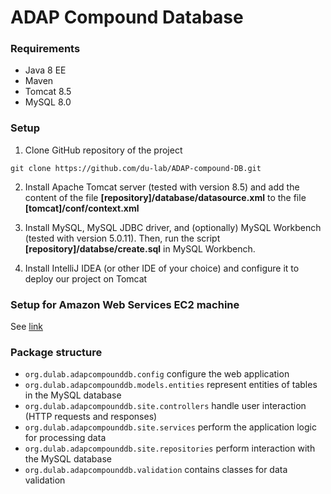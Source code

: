 # ADAP Compound Database

### Requirements
- Java 8 EE
- Maven
- Tomcat 8.5
- MySQL 8.0

### Setup
1. Clone GitHub repository of the project
```
git clone https://github.com/du-lab/ADAP-compound-DB.git
```
2. Install Apache Tomcat server (tested with version 8.5) and add the content of the file **[repository]/database/datasource.xml** to the file **[tomcat]/conf/context.xml**

3. Install MySQL, MySQL JDBC driver, and (optionally) MySQL Workbench (tested with version 5.0.11). Then, run the script **[repository]/databse/create.sql** in MySQL Workbench.

4. Install IntelliJ IDEA (or other IDE of your choice) and configure it to deploy our project on Tomcat 

### Setup for Amazon Web Services EC2 machine
See [link](INSTALL_LINUX.md)

### Package structure
* `org.dulab.adapcompounddb.config` configure the web application
* `org.dulab.adapcompounddb.models.entities` represent entities of tables in the MySQL database
* `org.dulab.adapcompounddb.site.controllers` handle user interaction (HTTP requests and responses)
* `org.dulab.adapcompounddb.site.services` perform the application logic for processing data
* `org.dulab.adapcompounddb.site.repositories` perform interaction with the MySQL database
* `org.dulab.adapcompounddb.validation` contains classes for data validation

